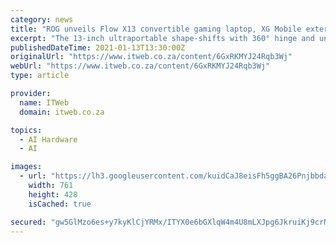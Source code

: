 ```yaml
---
category: news
title: "ROG unveils Flow X13 convertible gaming laptop, XG Mobile external GPU"
excerpt: "The 13-inch ultraportable shape-shifts with 360° hinge and unlocks desktop-class gaming with powerful external GPU."
publishedDateTime: 2021-01-13T13:30:00Z
originalUrl: "https://www.itweb.co.za/content/6GxRKMYJ24Rqb3Wj"
webUrl: "https://www.itweb.co.za/content/6GxRKMYJ24Rqb3Wj"
type: article

provider:
  name: ITWeb
  domain: itweb.co.za

topics:
  - AI Hardware
  - AI

images:
  - url: "https://lh3.googleusercontent.com/kuidCaJ8eisFh5ggBA26PnjbbdaKNkveLdPsYr0TqepTCvNbCVwMDqb75DqMSHruN-oYhOV17HMhOCtyqVMOPPw7xoBKn_S6Sg0=w816-h428"
    width: 761
    height: 428
    isCached: true

secured: "gw5GlMzo6es+y7kyKlCjYRMx/ITYX0e6bGXlqW4m4U8mLXJpg6JkruiKj9crN06GdJcEwzLTEO+Mu0rnXzF0zi/QNnUGax+jJ8a8vbF5gSs+oth3VZrDloHrXUbQRu+HFE+hGi7ueWRoz924pCrhSKG6hzIT2qAHHHIOhCwbTT7RKGLvS646dxwZzWCfMKaGbYFnKru80AB0GMlQSVUe4NN8ux2Y4Tem8CoTO+j3pm1z8MEAnjLzrY8Gp7Qy4ZnfE74y76Tt668VxM5hYbbJ5qpWp8RxRLkOXbv7CcT255fjNs9EekjjuqsLthLGVCIFzNokuLp0Mrn1KRGXA8PUPY2A2iQG0ZypCHMG10I0XpY=;TI/ebv526mzk5V4Zl7jcdw=="
---
```


